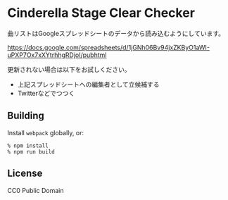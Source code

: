 Cinderella Stage Clear Checker
==============================

曲リストはGoogleスプレッドシートのデータから読み込むようにしています。

https://docs.google.com/spreadsheets/d/1jGNh06Bv94jxZKByO1aWI-uPXP7Ox7xXYtrhhgRDjoI/pubhtml

更新されない場合は以下をお試しください。

- 上記スプレッドシートへの編集者として立候補する
- Twitterなどでつつく

Building
--------

Install `webpack` globally, or:

```
% npm install
% npm run build
```

License
-------

CC0 Public Domain
